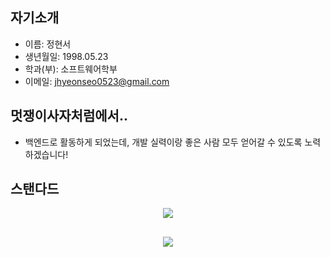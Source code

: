 ## 자기소개
- 이름: 정현서
- 생년월일: 1998.05.23
- 학과(부): 소프트웨어학부
- 이메일: jhyeonseo0523@gmail.com

## 멋쟁이사자처럼에서..
- 백엔드로 활동하게 되었는데, 개발 실력이랑 좋은 사람 모두 얻어갈 수 있도록 노력하겠습니다!


## 스탠다드
<p align="center">
  <img src="https://user-images.githubusercontent.com/127735039/227967460-af11e488-f9a9-4996-affa-76c6c686d11b.PNG">
</p>

## 
<p align="center">
  <img src="https://user-images.githubusercontent.com/127735039/227967474-85dc4d91-bdec-4b32-aea2-a1d6f4a71ee3.PNG">
</p>
